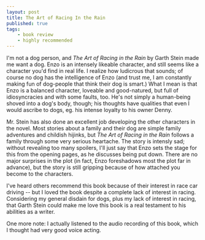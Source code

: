 ```yaml
---
layout: post
title: The Art of Racing In the Rain
published: true
tags:
    - book review
    - highly recommended
---
```


I'm not a dog person, and _The Art of Racing in the Rain_ by Garth Stein made me want a dog.  Enzo is an intensely
likeable character, and still seems like a character you'd find in real life.  I realize how ludicrous that sounds; 
of course no dog has the intelligence of Enzo (and trust me, I am constantly making fun of dog-people that think
their dog is smart.)  What I mean is that Enzo is a balanced character, loveable and good-natured, but full of
idiosyncracies and with some faults, too.  He's not simply a human-being shoved into a dog's body, though; his
thoughts have qualities that even I would ascribe to dogs, eg. his intense loyalty to his owner Denny.

Mr. Stein has also done an excellent job developing the other characters in the novel.  Most stories about a family
and their dog are simple family adventures and childish hijinks, but _The Art of Racing in the Rain_ follows a family through
some very serious heartache.  The story is intensly sad; without revealing too many spoilers, I'll just say that Enzo sets
the stage for this from the opening pages, as he discusses being put down.  There are no major
surprises in the plot (in fact, Enzo foreshadows most the plot far in advance), but the story is still gripping
because of how attached you become to the characters.

I've heard others recommend this book because of their interest in race car driving -- but I loved the book
despite a complete lack of interest in racing.  Considering my general disdain for dogs, plus my lack of interest
in racing, that Garth Stein could make me love this book is a real testament to his abilities as a writer.

One more note: I actually listened to the audio recording of this book, which I thought had very good voice acting.
